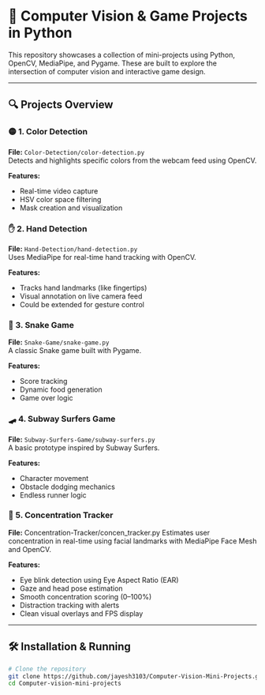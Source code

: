 # 🎯 Computer Vision & Game Projects in Python

This repository showcases a collection of mini-projects using Python, OpenCV, MediaPipe, and Pygame. These are built to explore the intersection of computer vision and interactive game design.

---

## 🔍 Projects Overview

### 🟡 1. Color Detection
**File:** `Color-Detection/color-detection.py`  
Detects and highlights specific colors from the webcam feed using OpenCV.

**Features:**
- Real-time video capture
- HSV color space filtering
- Mask creation and visualization

### ✋ 2. Hand Detection
**File:** `Hand-Detection/hand-detection.py`  
Uses MediaPipe for real-time hand tracking with OpenCV.

**Features:**
- Tracks hand landmarks (like fingertips)
- Visual annotation on live camera feed
- Could be extended for gesture control

### 🐍 3. Snake Game
**File:** `Snake-Game/snake-game.py`  
A classic Snake game built with Pygame.

**Features:**
- Score tracking
- Dynamic food generation
- Game over logic

### 🛹 4. Subway Surfers Game 
**File:** `Subway-Surfers-Game/subway-surfers.py`  
A basic prototype inspired by Subway Surfers.

**Features:**
- Character movement
- Obstacle dodging mechanics
- Endless runner logic

### 🧠 5. Concentration Tracker

**File:** Concentration-Tracker/concen_tracker.py
Estimates user concentration in real-time using facial landmarks with MediaPipe Face Mesh and OpenCV.

**Features:**
- Eye blink detection using Eye Aspect Ratio (EAR)
- Gaze and head pose estimation
- Smooth concentration scoring (0–100%)
- Distraction tracking with alerts
- Clean visual overlays and FPS display

---

## 🛠️ Installation & Running

```bash
# Clone the repository
git clone https://github.com/jayesh3103/Computer-Vision-Mini-Projects.git
cd Computer-vision-mini-projects
